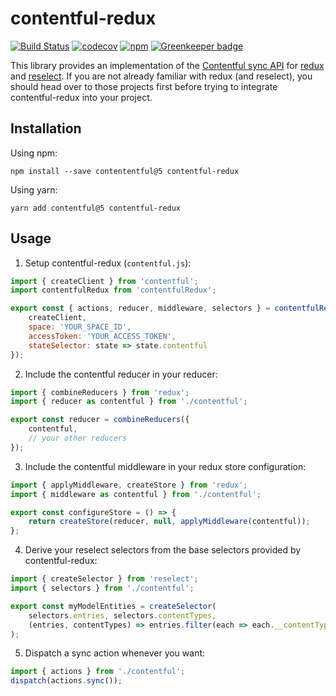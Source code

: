 # contentful-redux

[![Build Status](https://travis-ci.org/leoschweizer/contentful-redux.svg?branch=master)](https://travis-ci.org/leoschweizer/contentful-redux)
[![codecov](https://codecov.io/gh/leoschweizer/contentful-redux/branch/master/graph/badge.svg)](https://codecov.io/gh/leoschweizer/contentful-redux)
[![npm](https://img.shields.io/npm/v/contentful-redux.svg)](https://www.npmjs.com/package/contentful-redux)
[![Greenkeeper badge](https://badges.greenkeeper.io/leoschweizer/contentful-redux.svg)](https://greenkeeper.io/)

This library provides an implementation of the [Contentful sync API](https://github.com/contentful/contentful.js/) for [redux](https://redux.js.org/) and [reselect](https://github.com/reactjs/reselect). If you are not already familiar with redux (and reselect), you should head over to those projects first before trying to integrate contentful-redux into your project.

## Installation
Using npm:
```
npm install --save contententful@5 contentful-redux
```
Using yarn:
```
yarn add contentful@5 contentful-redux
```

## Usage

1. Setup contentful-redux (`contentful.js`):
```javascript
import { createClient } from 'contentful';
import contentfulRedux from 'contentfulRedux';

export const { actions, reducer, middleware, selectors } = contentfulRedux({
    createClient,
    space: 'YOUR_SPACE_ID',
    accessToken: 'YOUR_ACCESS_TOKEN',
    stateSelector: state => state.contentful
});
```

2. Include the contentful reducer in your reducer:
```javascript
import { combineReducers } from 'redux';
import { reducer as contentful } from './contentful';

export const reducer = combineReducers({
    contentful,
    // your other reducers
});
```

3. Include the contentful middleware in your redux store configuration:
```javascript
import { applyMiddleware, createStore } from 'redux';
import { middleware as contentful } from './contentful';

export const configureStore = () => {
    return createStore(reducer, null, applyMiddleware(contentful));
};
```

4. Derive your reselect selectors from the base selectors provided by contentful-redux:
```javascript
import { createSelector } from 'reselect';
import { selectors } from './contentful';

export const myModelEntities = createSelector(
    selectors.entries, selectors.contentTypes,
    (entries, contentTypes) => entries.filter(each => each.__contentType__ === contentTypes.myModel)
);
```

5. Dispatch a sync action whenever you want:
```javascript
import { actions } from './contentful';
dispatch(actions.sync());
```
